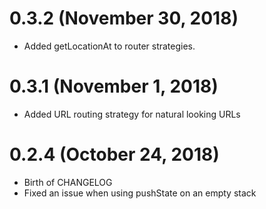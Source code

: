 # 0.3.2 (November 30, 2018)
- Added getLocationAt to router strategies.

# 0.3.1 (November 1, 2018)
- Added URL routing strategy for natural looking URLs

# 0.2.4 (October 24, 2018)
- Birth of CHANGELOG
- Fixed an issue when using pushState on an empty stack
